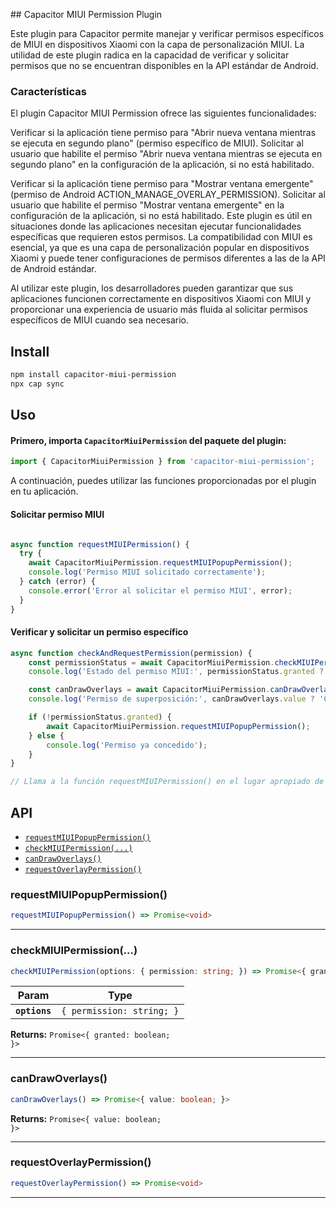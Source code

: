 ## Capacitor MIUI Permission Plugin

Este plugin para Capacitor permite manejar y verificar permisos específicos de MIUI en dispositivos Xiaomi con la capa de personalización MIUI. La utilidad de este plugin radica en la capacidad de verificar y solicitar permisos que no se encuentran disponibles en la API estándar de Android.

### Características
El plugin Capacitor MIUI Permission ofrece las siguientes funcionalidades:

Verificar si la aplicación tiene permiso para "Abrir nueva ventana mientras se ejecuta en segundo plano" (permiso específico de MIUI).
Solicitar al usuario que habilite el permiso "Abrir nueva ventana mientras se ejecuta en segundo plano" en la configuración de la aplicación, si no está habilitado.


Verificar si la aplicación tiene permiso para "Mostrar ventana emergente" (permiso de Android ACTION_MANAGE_OVERLAY_PERMISSION).
Solicitar al usuario que habilite el permiso "Mostrar ventana emergente" en la configuración de la aplicación, si no está habilitado.
Este plugin es útil en situaciones donde las aplicaciones necesitan ejecutar funcionalidades específicas que requieren estos permisos. La compatibilidad con MIUI es esencial, ya que es una capa de personalización popular en dispositivos Xiaomi y puede tener configuraciones de permisos diferentes a las de la API de Android estándar.


Al utilizar este plugin, los desarrolladores pueden garantizar que sus aplicaciones funcionen correctamente en dispositivos Xiaomi con MIUI y proporcionar una experiencia de usuario más fluida al solicitar permisos específicos de MIUI cuando sea necesario.




## Install

```bash
npm install capacitor-miui-permission
npx cap sync
```

## Uso

#### Primero, importa `CapacitorMiuiPermission` del paquete del plugin:

```typescript
import { CapacitorMiuiPermission } from 'capacitor-miui-permission';
```

A continuación, puedes utilizar las funciones proporcionadas por el plugin en tu aplicación.

#### Solicitar permiso MIUI

```typescript

async function requestMIUIPermission() {
  try {
    await CapacitorMiuiPermission.requestMIUIPopupPermission();
    console.log('Permiso MIUI solicitado correctamente');
  } catch (error) {
    console.error('Error al solicitar el permiso MIUI', error);
  }
}
```

#### Verificar y solicitar un permiso específico
```typescript
async function checkAndRequestPermission(permission) {
    const permissionStatus = await CapacitorMiuiPermission.checkMIUIPermission({ permission });
    console.log('Estado del permiso MIUI:', permissionStatus.granted ? 'Concedido' : 'Denegado');

    const canDrawOverlays = await CapacitorMiuiPermission.canDrawOverlays();
    console.log('Permiso de superposición:', canDrawOverlays.value ? 'Concedido' : 'Denegado');

    if (!permissionStatus.granted) {
        await CapacitorMiuiPermission.requestMIUIPopupPermission();
    } else {
        console.log('Permiso ya concedido');
    }
}

// Llama a la función requestMIUIPermission() en el lugar apropiado de tu aplicación
```


## API

<docgen-index>

* [`requestMIUIPopupPermission()`](#requestmiuipopuppermission)
* [`checkMIUIPermission(...)`](#checkmiuipermission)
* [`canDrawOverlays()`](#candrawoverlays)
* [`requestOverlayPermission()`](#requestoverlaypermission)

</docgen-index>

<docgen-api>
<!--Update the source file JSDoc comments and rerun docgen to update the docs below-->

### requestMIUIPopupPermission()

```typescript
requestMIUIPopupPermission() => Promise<void>
```

--------------------


### checkMIUIPermission(...)

```typescript
checkMIUIPermission(options: { permission: string; }) => Promise<{ granted: boolean; }>
```

| Param         | Type                                 |
| ------------- | ------------------------------------ |
| **`options`** | <code>{ permission: string; }</code> |

**Returns:** <code>Promise&lt;{ granted: boolean; }&gt;</code>

--------------------


### canDrawOverlays()

```typescript
canDrawOverlays() => Promise<{ value: boolean; }>
```

**Returns:** <code>Promise&lt;{ value: boolean; }&gt;</code>

--------------------


### requestOverlayPermission()

```typescript
requestOverlayPermission() => Promise<void>
```

--------------------

</docgen-api>

